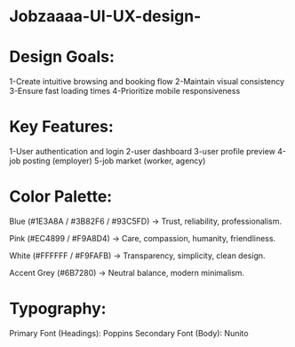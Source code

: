 # Jobzaaaa-UI-UX-design-

# Design Goals: 
1-Create intuitive browsing and booking flow 
2-Maintain visual consistency
3-Ensure fast loading times 
4-Prioritize mobile responsiveness

# Key Features: 
1-User authentication and login
2-user dashboard
3-user profile preview
4-job posting (employer)
5-job market (worker, agency)

# Color Palette:
Blue (#1E3A8A / #3B82F6 / #93C5FD) → Trust, reliability, professionalism.

Pink (#EC4899 / #F9A8D4) → Care, compassion, humanity, friendliness.

White (#FFFFFF / #F9FAFB) → Transparency, simplicity, clean design.

Accent Grey (#6B7280) → Neutral balance, modern minimalism.

# Typography:
Primary Font (Headings): Poppins
Secondary Font (Body): Nunito

